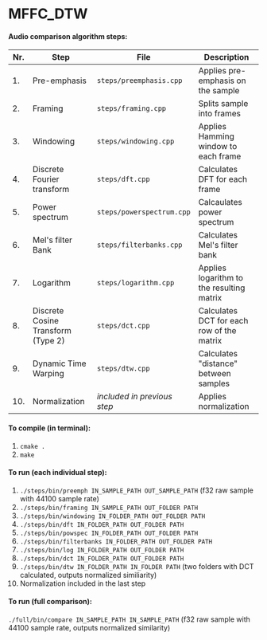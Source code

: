 # MFFC_DTW
#### Audio comparison algorithm steps:
| Nr. | Step                              | File                        | Description                               |
| --- | --------------------------------- | --------------------------- | ----------------------------------------- |
| 1.  | Pre-emphasis                      | `steps/preemphasis.cpp`     | Applies pre-emphasis on the sample        |
| 2.  | Framing                           | `steps/framing.cpp`         | Splits sample into frames                 |
| 3.  | Windowing                         | `steps/windowing.cpp`       | Applies Hamming window to each frame      |
| 4.  | Discrete Fourier transform        | `steps/dft.cpp`             | Calculates DFT for each frame             |
| 5.  | Power spectrum                    | `steps/powerspectrum.cpp`   | Calcaulates power spectrum                |
| 6.  | Mel's filter Bank                 | `steps/filterbanks.cpp`     | Calculates Mel's filter bank              |
| 7.  | Logarithm                         | `steps/logarithm.cpp`       | Applies logarithm to the resulting matrix |
| 8.  | Discrete Cosine Transform (Type 2)| `steps/dct.cpp`             | Calculates DCT for each row of the matrix |
| 9.  | Dynamic Time Warping              | `steps/dtw.cpp`             | Calculates "distance" between samples     |
| 10. | Normalization                     | *included in previous step* | Applies normalization                     |

#### To compile (in terminal):
1. `cmake .`
2. `make`

#### To run (each individual step):
1. `./steps/bin/preemph IN_SAMPLE_PATH OUT_SAMPLE_PATH` (f32 raw sample with 44100 sample rate)
2. `./steps/bin/framing IN_SAMPLE_PATH OUT_FOLDER PATH`
3. `./steps/bin/windowing IN_FOLDER_PATH OUT_FOLDER PATH`
4. `./steps/bin/dft IN_FOLDER_PATH OUT_FOLDER PATH`
5. `./steps/bin/powspec IN_FOLDER_PATH OUT_FOLDER PATH`
6. `./steps/bin/filterbanks IN_FOLDER_PATH OUT_FOLDER PATH`
7. `./steps/bin/log IN_FOLDER_PATH OUT_FOLDER PATH`
8. `./steps/bin/dct IN_FOLDER_PATH OUT_FOLDER PATH`
9. `./steps/bin/dtw IN_FOLDER_PATH IN_FOLDER PATH` (two folders with DCT calculated, outputs normalized similiarity)
10. Normalization included in the last step

#### To run (full comparison):
`./full/bin/compare IN_SAMPLE_PATH IN_SAMPLE_PATH` (f32 raw sample with 44100 sample rate, outputs normalized similarity)

